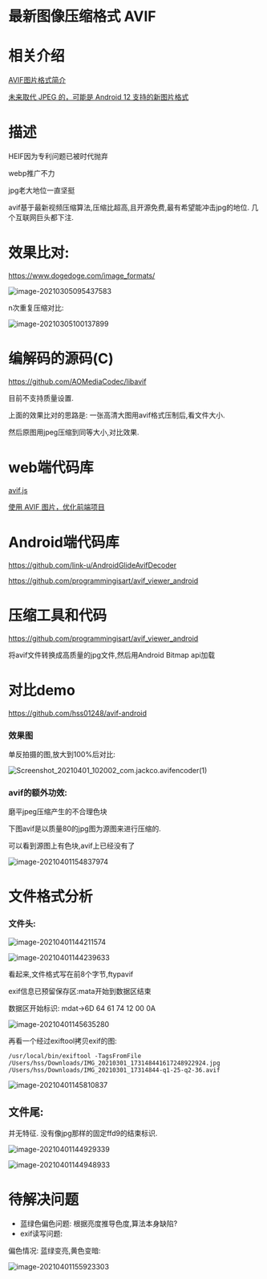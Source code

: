 # 最新图像压缩格式 AVIF

# 相关介绍

[AVIF图片格式简介](https://www.zhangxinxu.com/wordpress/2020/04/avif-image-format/)

[未来取代 JPEG 的，可能是 Android 12 支持的新图片格式](https://tech.ifeng.com/c/84IJDmNM91u)

#  描述

HEIF因为专利问题已被时代抛弃

webp推广不力

jpg老大地位一直坚挺

avif基于最新视频压缩算法,压缩比超高,且开源免费,最有希望能冲击jpg的地位. 几个互联网巨头都下注.

# 效果比对:

https://www.dogedoge.com/image_formats/



![image-20210305095437583](https://gitee.com/hss012489/picbed/raw/master/picgo/1614909284128-image-20210305095437583.jpg)

n次重复压缩对比:

![image-20210305100137899](https://gitee.com/hss012489/picbed/raw/master/picgo/1614909697928-image-20210305100137899.jpg)



# 编解码的源码(C)

https://github.com/AOMediaCodec/libavif

目前不支持质量设置. 

上面的效果比对的思路是: 一张高清大图用avif格式压制后,看文件大小.

然后原图用jpeg压缩到同等大小,对比效果.



# web端代码库

[avif.js](https://links.jianshu.com/go?to=https%3A%2F%2Fgithub.com%2FKagami%2Favif.js)

[使用 AVIF 图片，优化前端项目](https://www.jianshu.com/p/e89971aaf52a)

# Android端代码库

https://github.com/link-u/AndroidGlideAvifDecoder

https://github.com/programmingisart/avif_viewer_android



# 压缩工具和代码

https://github.com/programmingisart/avif_viewer_android

将avif文件转换成高质量的jpg文件,然后用Android Bitmap api加载



# 对比demo

https://github.com/hss01248/avif-android

### 效果图

单反拍摄的图,放大到100%后对比:

![Screenshot_20210401_102002_com.jackco.avifencoder(1)](https://gitee.com/hss012489/picbed/raw/master/picgo/1617261222926-Screenshot_20210401_102002_com.jackco.avifencoder(1).jpg)

### avif的额外功效: 

磨平jpeg压缩产生的不合理色块

下图avif是以质量80的jpg图为源图来进行压缩的.

可以看到源图上有色块,avif上已经没有了

![image-20210401154837974](https://gitee.com/hss012489/picbed/raw/master/picgo/1617263318011-image-20210401154837974.jpg)

# 文件格式分析

### 文件头:

![image-20210401144211574](https://gitee.com/hss012489/picbed/raw/master/picgo/1617259336745-image-20210401144211574.jpg)

![image-20210401144239633](https://gitee.com/hss012489/picbed/raw/master/picgo/1617259359660-image-20210401144239633.jpg)



看起来,文件格式写在前8个字节,ftypavif

exif信息已预留保存区:mata开始到数据区结束

数据区开始标识: mdat->6D 64 61 74 12 00 0A

![image-20210401145635280](https://gitee.com/hss012489/picbed/raw/master/picgo/1617260195310-image-20210401145635280.jpg)

再看一个经过exiftool拷贝exif的图:

```shell
/usr/local/bin/exiftool -TagsFromFile /Users/hss/Downloads/IMG_20210301_173148441617248922924.jpg /Users/hss/Downloads/IMG_20210301_17314844-q1-25-q2-36.avif
```

![image-20210401145810837](https://gitee.com/hss012489/picbed/raw/master/picgo/1617260290864-image-20210401145810837.jpg)



## 文件尾:

并无特征. 没有像jpg那样的固定ffd9的结束标识.

![image-20210401144929339](https://gitee.com/hss012489/picbed/raw/master/picgo/1617259769371-image-20210401144929339.jpg)

![image-20210401144948933](https://gitee.com/hss012489/picbed/raw/master/picgo/1617259788960-image-20210401144948933.jpg)



# 待解决问题

* 蓝绿色偏色问题: 根据亮度推导色度,算法本身缺陷?
* exif读写问题: 

偏色情况: 蓝绿变亮,黄色变暗:

![image-20210401155923303](https://gitee.com/hss012489/picbed/raw/master/picgo/1617263963342-image-20210401155923303.jpg)